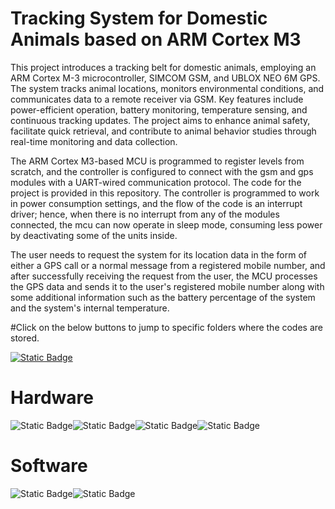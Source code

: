 # Tracking System for Domestic Animals based on ARM Cortex M3

This project introduces a tracking belt for domestic animals, employing an ARM Cortex M-3 microcontroller, SIMCOM GSM, and UBLOX NEO 6M GPS. The system tracks animal locations, monitors environmental conditions, and communicates data to a remote receiver via GSM. Key features include power-efficient operation, battery monitoring, temperature sensing, and continuous tracking updates. The project aims to enhance animal safety, facilitate quick retrieval, and contribute to animal behavior studies through real-time monitoring and data collection.

The ARM Cortex M3-based MCU is programmed to register levels from scratch, and the controller is configured to connect with the gsm and gps modules with a UART-wired communication protocol.
The code for the project is provided in this repository. The controller is programmed to work in power consumption settings, and the flow of the code is an interrupt driver; hence, when there is no interrupt from any of the modules connected, the mcu can now operate in sleep mode, consuming less power by deactivating some of the units inside.

The user needs to request the system for its location data in the form of either a GPS call or a normal message from a registered mobile number, and after successfully receiving the request from the user, the MCU processes the GPS data and sends it to the user's registered mobile number along with some additional information such as the battery percentage of the system and the system's internal temperature.

#Click on the below buttons to jump to specific folders where the codes are stored.

[![Static Badge](https://img.shields.io/badge/Code-blue)](code.c)

# Hardware  
![Static Badge](https://img.shields.io/badge/ARM_CORTEX_M3-white)![Static Badge](https://img.shields.io/badge/STM32F103C8T6-blue)![Static Badge](https://img.shields.io/badge/SIM800l-red)![Static Badge](https://img.shields.io/badge/Ublox_Neo_6M-violet)



# Software  
![Static Badge](https://img.shields.io/badge/Keil_uVision5-green)![Static Badge](https://img.shields.io/badge/Ublox_Ucenter_2.0-white)





